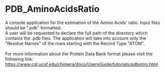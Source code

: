 # PDB_AminoAcidsRatio

A console application for the estimation of the Amino Acids' ratio. Input files should be ".pdb" formatted.
</br>
A user will be requested to declare the full path of the directory which contains the .pdb files. The application will take into account only the "Residue Names" of the rows starting with the Record Type "ATOM". 
</br></br>
For more information about the Protein Data Bank format please visit the following link:
</br>
https://www.cgl.ucsf.edu/chimera/docs/UsersGuide/tutorials/pdbintro.html
